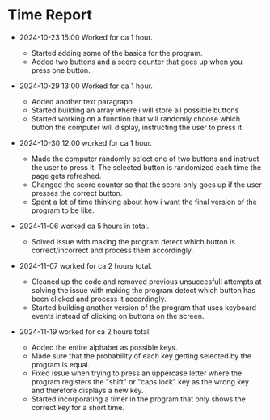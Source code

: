 # Time Report

- 2024-10-23 15:00 Worked for ca 1 hour.
  - Started adding some of the basics for the program.
  - Added two buttons and a score counter that goes up when you press one button.
 
- 2024-10-29 13:00 Worked for ca 1 hour.
  - Added another text paragraph
  - Started building an array where i will store all possible buttons
  - Started working on a function that will randomly choose which button the computer will display, instructing the user to press it.

- 2024-10-30 12:00 worked for ca 1 hour.
  - Made the computer randomly select one of two buttons and instruct the user to press it. The selected button is randomized each time the page gets refreshed.
  - Changed the score counter so that the score only goes up if the user presses the correct button.
  - Spent a lot of time thinking about how i want the final version of the program to be like.

- 2024-11-06 worked ca 5 hours in total.
  - Solved issue with making the program detect which button is correct/incorrect and process them accordingly.

- 2024-11-07 worked for ca 2 hours total.
  - Cleaned up the code and removed previous unsuccesfull attempts at solving the issue with making the program detect which button has been clicked and process it accordingly.
  - Started building another version of the program that uses keyboard events instead of clicking on buttons on the screen.

- 2024-11-19 worked for ca 2 hours total.
   - Added the entire alphabet as possible keys.
   - Made sure that the probability of each key getting selected by the program is equal.
   - Fixed issue when trying to press an uppercase letter where the program registers the "shift" or "caps lock" key as the wrong key and therefore displays a new key.
   - Started incorporating a timer in the program that only shows the correct key for a short time.
